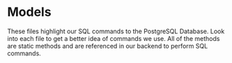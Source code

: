 # Models

These files highlight our SQL commands to the PostgreSQL Database. Look into each file to get a better idea of commands we use. All of the methods
are static methods and are referenced in our backend to perform SQL commands. 